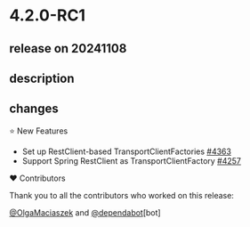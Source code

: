 # 4.2.0-RC1

## release on 20241108
## description
## changes
⭐ New Features

* Set up RestClient-based TransportClientFactories <a href="https://github.com/spring-cloud/spring-cloud-netflix/pull/4363" data-hovercard-type="pull_request" data-hovercard-url="/spring-cloud/spring-cloud-netflix/pull/4363/hovercard">#4363</a>
* Support Spring RestClient as TransportClientFactory <a href="https://github.com/spring-cloud/spring-cloud-netflix/issues/4257" data-hovercard-type="issue" data-hovercard-url="/spring-cloud/spring-cloud-netflix/issues/4257/hovercard">#4257</a>

❤️ Contributors

Thank you to all the contributors who worked on this release:

<a class="user-mention notranslate" data-hovercard-type="user" data-hovercard-url="/users/OlgaMaciaszek/hovercard" data-octo-click="hovercard-link-click" data-octo-dimensions="link_type:self" href="https://github.com/OlgaMaciaszek">@OlgaMaciaszek</a> and <a class="user-mention notranslate" data-hovercard-type="organization" data-hovercard-url="/orgs/dependabot/hovercard" data-octo-click="hovercard-link-click" data-octo-dimensions="link_type:self" href="https://github.com/dependabot">@dependabot</a>[bot]

